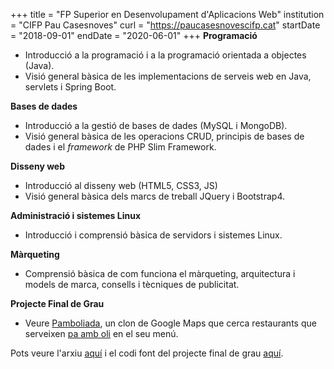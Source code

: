 +++
title = "FP Superior en Desenvolupament d'Aplicacions Web"
institution = "CIFP Pau Casesnoves"
curl = "https://paucasesnovescifp.cat"
startDate = "2018-09-01"
endDate = "2020-06-01"
+++
**Programació**
* Introducció a la programació i a la programació orientada a objectes (Java).
* Visió general bàsica de les implementacions de serveis web en Java, servlets i Spring Boot.

**Bases de dades**
* Introducció a la gestió de bases de dades (MySQL i MongoDB).
* Visió general bàsica de les operacions CRUD, principis de bases de dades i el *framework* de PHP Slim Framework.

**Disseny web**
* Introducció al disseny web (HTML5, CSS3, JS)
* Visió general bàsica dels marcs de treball JQuery i Bootstrap4.

**Administració i sistemes Linux**
* Introducció i comprensió bàsica de servidors i sistemes Linux.

**Màrqueting**
* Comprensió bàsica de com funciona el màrqueting, arquitectura i models de marca, consells i tècniques de publicitat.

**Projecte Final de Grau**
* Veure [Pamboliada](https://pamboliada.cat), un clon de Google Maps que cerca restaurants que serveixen [pa amb oli](https://ca.wikipedia.org/wiki/Pa_amb_oli) en el seu menú.

Pots veure l'arxiu [aquí](https://github.com/antonialoytorrens-DAW2018-2020) i el codi font del projecte final de grau [aquí](https://github.com/antonialoytorrens/pa-amb-oli).